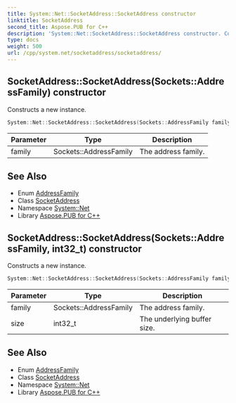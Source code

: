 ```yaml
---
title: System::Net::SocketAddress::SocketAddress constructor
linktitle: SocketAddress
second_title: Aspose.PUB for C++
description: 'System::Net::SocketAddress::SocketAddress constructor. Constructs a new instance in C++.'
type: docs
weight: 500
url: /cpp/system.net/socketaddress/socketaddress/
---
```

## SocketAddress::SocketAddress(Sockets::AddressFamily) constructor


Constructs a new instance.

```cpp
System::Net::SocketAddress::SocketAddress(Sockets::AddressFamily family)
```


| Parameter | Type | Description |
| --- | --- | --- |
| family | Sockets::AddressFamily | The address family. |

## See Also

* Enum [AddressFamily](../../../system.net.sockets/addressfamily/)
* Class [SocketAddress](../)
* Namespace [System::Net](../../)
* Library [Aspose.PUB for C++](../../../)
## SocketAddress::SocketAddress(Sockets::AddressFamily, int32_t) constructor


Constructs a new instance.

```cpp
System::Net::SocketAddress::SocketAddress(Sockets::AddressFamily family, int32_t size)
```


| Parameter | Type | Description |
| --- | --- | --- |
| family | Sockets::AddressFamily | The address family. |
| size | int32_t | The underlying buffer size. |

## See Also

* Enum [AddressFamily](../../../system.net.sockets/addressfamily/)
* Class [SocketAddress](../)
* Namespace [System::Net](../../)
* Library [Aspose.PUB for C++](../../../)
